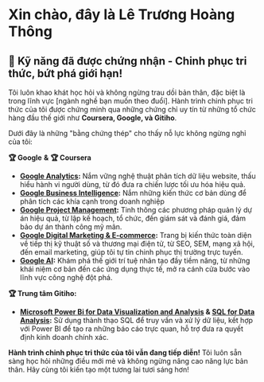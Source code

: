 # Xin chào, đây là Lê Trương Hoàng Thông 

## 💪 Kỹ năng đã được chứng nhận - Chinh phục tri thức, bứt phá giới hạn!

Tôi luôn khao khát học hỏi và không ngừng trau dồi bản thân, đặc biệt là trong lĩnh vực [ngành nghề bạn muốn theo đuổi]. Hành trình chinh phục tri thức của tôi được chứng minh qua những chứng chỉ uy tín từ những tổ chức hàng đầu thế giới như **Coursera, Google, và Gitiho**.

Dưới đây là những "bằng chứng thép" cho thấy nỗ lực không ngừng nghỉ của tôi:

**🏆 Google** **&** **🏆 Coursera**

* **<a href="https://skillshop.credential.net/7b290be0-ea12-4190-a5c9-4aadb75408f4?zarsrc=1303&utm_source=zalo&utm_medium=zalo&utm_campaign=zalo">Google Analytics</a>:** Nắm vững nghệ thuật phân tích dữ liệu website, thấu hiểu hành vi người dùng, từ đó đưa ra chiến lược tối ưu hóa hiệu quả.
* **<a href="https://coursera.org/verify/professional-cert/8ECM8NJY0G0S">Google Business Intelligence</a>:** Nắm những kiến thức cơ bản dùng để phân tích các khía cạnh trong doanh nghiệp
* **<a href="https://coursera.org/verify/professional-cert/1X7S3TEQMMQ8">Google Project Management</a>:** Tinh thông các phương pháp quản lý dự án hiệu quả, từ lập kế hoạch, tổ chức, đến giám sát và đánh giá, đảm bảo dự án thành công mỹ mãn.
* **<a href="https://coursera.org/verify/professional-cert/P1XRCYFXB6KW">Google Digital Marketing & E-commerce</a>:** Trang bị kiến thức toàn diện về tiếp thị kỹ thuật số và thương mại điện tử, từ SEO, SEM, mạng xã hội, đến email marketing, giúp tôi tự tin chinh phục thị trường trực tuyến.
* **<a href="https://coursera.org/verify/PFS80XFSJ01L">Google AI</a>:** Khám phá thế giới trí tuệ nhân tạo đầy tiềm năng, từ những khái niệm cơ bản đến các ứng dụng thực tế, mở ra cánh cửa bước vào lĩnh vực công nghệ đột phá.

**🏆 Trung tâm Gitiho:**

* **<a href="https://gitiho.com/certificate/E9LZsMUxcr8Yz7VwyIDpeQRA2GBj?zarsrc=1303&utm_source=zalo&utm_medium=zalo&utm_campaign=zalo">Microsoft Power Bi for Data Visualization and Analysis</a> & <a href="https://gitiho.com/certificate/bItDEpn6Hiuzm28LMBaUsNedljc9?zarsrc=1303&utm_source=zalo&utm_medium=zalo&utm_campaign=zalo">SQL for Data Analysis</a>:** Sử dụng thành thạo SQL để truy vấn và xử lý dữ liệu, kết hợp với Power BI để tạo ra những báo cáo trực quan, hỗ trợ đưa ra quyết định kinh doanh chính xác. 

**Hành trình chinh phục tri thức của tôi vẫn đang tiếp diễn!** Tôi luôn sẵn sàng học hỏi những điều mới mẻ và không ngừng nâng cao năng lực bản thân. Hãy cùng tôi kiến tạo một tương lai tươi sáng hơn!
